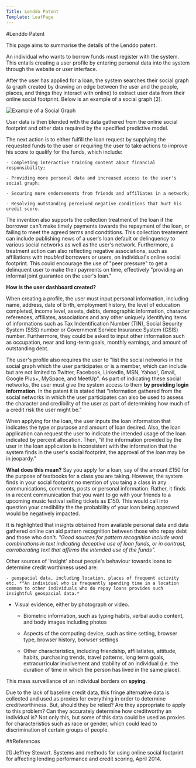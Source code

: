 ```yaml
---
Title: Lenddo Patent
Template: LeafPage
---
```


#Lenddo Patent

This page aims to summarise the details of the Lenddo patent. 

An individual who wants to borrow funds must register with the system. This entails creating a user profile by entering personal data into the system through the website or user interface. 

After the user has applied for a loan, the system searches their social graph (a graph created by drawing an edge between the user and the people, places, and things they interact with online) to extract user data from their online social footprint. Below is an example of a social graph [2].


![Example of a Social Graph](http://cueimps.soc.srcf.net/course/media/SocialGraph.jpg "An Example of a Social Graph [2]")

	
User data is then blended with the data gathered from the online social footprint and other data required by the specified predictive model. 

The next action is to either fulfill the loan request by supplying the requested funds to the user or requiring the user to take actions to improve his score to qualify for the funds, which include:

	- Completing interactive training content about financial responsibility;
	
	- Providing more personal data and increased access to the user's social graph;
	
	- Securing more endorsements from friends and affiliates in a network;
	
	- Resolving outstanding perceived negative conditions that hurt his credit score.

The invention also supports the collection treatment of the loan if the borrower can't make timely payments towards the repayment of the loan, or failing to meet the agreed terms and condtitions. This collection treatement can include publishing news of a user's loan default or delinquency to various social networks as well as the user's network. Furthermore, a treatment action can also reflecting negative associations, such as affiliations with *troubled* borrowers or users, on individual's online social footprint. This could encourage the use of "peer pressure" to get a delinquent user to make their payments on time, effectively "providing an informal joint guarantee on the user's loan."

**How is the user dashboard created?**

When creating a profile, the user must input personal information, including name, address, date of birth, employment history, the level of education completed, income level, assets, debts, demographic information, character references, affiliates, associations and any other uniquely identifying items of informations such as Tax Indentification Number (TIN), Social Security System (SSS) number or Government Service Insurance System (GSIS) number. Furthermore, they could be asked to input other information such as occupation, near and long-term goals, monthly earnings, and amount of outstanding debt.

The user's profile also requires the user to "list the social networks in the social graph which the user participates or is a member, which can include but are not limited to Twitter, Facebook, LinkedIn, MSN, Yahoo!, Gmail, Google Plus+, MySpace, and MeetUp". As part of indicating these social networks, the user must give the system access to them **by providing login information**. In the patent it is stated that "information gathered from the social networks in which the user participates can also be used to assess the character and credibility of the user as part of determining how much of a credit risk the user might be."

When applying for the loan, the user inputs the loan information that indicates the type or purpose and amount of loan desired. Also, the loan application can request the user to indicate the intended usage of the loan indicated by percent allocation. Then, "if the information provided by the user in the loan application is inconsistent with the information that the system finds in the user's social footprint, the approval of the loan may be in jeopardy." 

**What does this mean?** Say you apply for a loan, say of the amount £150 for the purpose of textbooks for a class you are taking. However, the system finds in your social footprint no mention of you taing a class in any communications, comments, posts or personal information. Rather, it finds in a recent communication that you want to go with your friends to a upcoming music festival selling tickets as £150. This would call into question your credibility the the probability of your loan being approved would be negatively impacted. 

It is highlighted that insights obtained from available personal data and data gathered online can aid pattern recognition between those who repay debt and those who don't. *"Good sources for pattern recognition include word combinations in text indicating deceptive use of loan funds, or in contrast, corroborating text that affirms the intended use of the funds".*

Other sources of 'insight' about people's behaviour towards loans to determine credit worthiness used are:

	- geospacial data, including location, places of frequent activity etc. *"An individual who is frequently spending time in a location common to other individuals who do repay loans provides such insightful geospacial data.*
	
  - Visual evidence, either by photograph or video.
  
	- Biometric information, such as typing habits, verbal audio content, and body images including photos
	
	- Aspects of the computing device, such as time setting, browser type, browser history, borwser settings
	
	- Other characteristics, including friendship, affiliatiates, attitude, habits, purchasing trends, travel patterns, long term goals, extracurricular involvement and stability of an individual (i.e. the duration of time in which the person has lived in the same place).

This mass surveillance of an individual borders on **spying**. 

Due to the lack of baseline credit data, this fringe alternative data is collected and used as proxies for everything in order to determine creditworthiness. But, should they be relied? Are they appropriate to apply to this problem? Can they accurately determine how creditworthy an individual is? Not only this, but some of this data could be used as proxies for characteristics such as race or gender, which could lead to discrimination of certain groups of people. 

##References

[1] Jeffrey Stewart. Systems and methods for using online social footprint for affecting lending performance and credit scoring, April 2014. 
